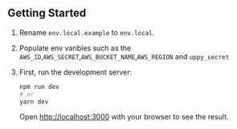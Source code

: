 
## Getting Started

1. Rename ```env.local.example``` to ```env.local```.

2. Populate env varibles such as the ```AWS_ID```,```AWS_SECRET```,```AWS_BUCKET_NAME```,```AWS_REGION``` and ```uppy_secret```

3. First, run the development server:

    ```bash
    npm run dev
    # or
    yarn dev
    ```

    Open [http://localhost:3000](http://localhost:3000) with your browser to see the result.
